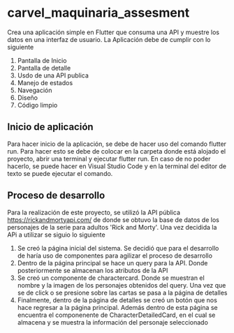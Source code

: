 # carvel_maquinaria_assesment

Crea una aplicación  simple en Flutter que consuma una API y muestre los datos en una interfaz de usuario. La Aplicación debe de cumplir con lo siguiente

1. Pantalla de Inicio
2. Pantalla de detalle 
3. Usdo de una API publica
4. Manejo de estados
5. Navegación
6. Diseño
7. Código limpio 

## Inicio de aplicación 
Para hacer inicio de la aplicación, se debe de hacer uso del comando flutter run. Para hacer esto se debe de colocar en la carpeta donde está alojado el proyecto, abrir una terminal y ejecutar flutter run. En caso de no poder hacerlo, se puede hacer en Visual Studio Code y en la terminal del editor de texto se puede ejecutar el comando.

## Proceso de desarrollo
Para la realización de este proyecto, se utilizó la API pública https://rickandmortyapi.com/ de donde se obtuvo la base de datos de los personajes de la serie para adultos 'Rick and Morty'. Una vez decidida la APi a utilizar se siguio lo siguiente

1. Se creó la página inicial del sistema. Se decidió que para el desarrollo de haría uso de componentes para agilizar el proceso de desarrollo
2. Dentro de la página principal se hace un query para la API. Donde posteriormente se almacenan los atributos de la API
3. Se creó un componente de charactercard. Donde se muestran el nombre y la imagen de los personajes obtenidos del query. Una vez que se de click o se presione sobre las cartas se pasa a la página de detalles
4. Finalmente, dentro de la página de detalles se creó un botón que nos hace regresar a la página principal. Además dentro de esta página se encuentra el componenente de CharacterDetailedCard, en el cual se almacena y se muestra la información del personaje seleccionado
